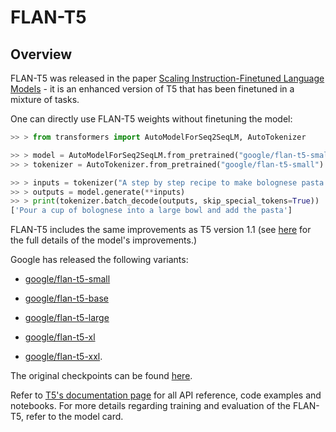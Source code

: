 <!--Copyright 2022 The HuggingFace Team. All rights reserved.

Licensed under the Apache License, Version 2.0 (the "License"); you may not use this file except in compliance with
the License. You may obtain a copy of the License at

http://www.apache.org/licenses/LICENSE-2.0

Unless required by applicable law or agreed to in writing, software distributed under the License is distributed on
an "AS IS" BASIS, WITHOUT WARRANTIES OR CONDITIONS OF ANY KIND, either express or implied. See the License for the
specific language governing permissions and limitations under the License.

⚠️ Note that this file is in Markdown but contain specific syntax for our doc-builder (similar to MDX) that may not be
rendered properly in your Markdown viewer.

-->

# FLAN-T5

## Overview

FLAN-T5 was released in the paper [Scaling Instruction-Finetuned Language Models](https://arxiv.org/pdf/2210.11416.pdf) - it is an enhanced version of T5 that has been finetuned in a mixture of tasks.

One can directly use FLAN-T5 weights without finetuning the model:

```python
>> > from transformers import AutoModelForSeq2SeqLM, AutoTokenizer

>> > model = AutoModelForSeq2SeqLM.from_pretrained("google/flan-t5-small")
>> > tokenizer = AutoTokenizer.from_pretrained("google/flan-t5-small")

>> > inputs = tokenizer("A step by step recipe to make bolognese pasta:", return_tensors="pt")
>> > outputs = model.generate(**inputs)
>> > print(tokenizer.batch_decode(outputs, skip_special_tokens=True))
['Pour a cup of bolognese into a large bowl and add the pasta']
```

FLAN-T5 includes the same improvements as T5 version 1.1 (see [here](https://huggingface.co/docs/transformers/model_doc/t5v1.1) for the full details of the model's improvements.)

Google has released the following variants:

- [google/flan-t5-small](https://huggingface.co/google/flan-t5-small)

- [google/flan-t5-base](https://huggingface.co/google/flan-t5-base)

- [google/flan-t5-large](https://huggingface.co/google/flan-t5-large)

- [google/flan-t5-xl](https://huggingface.co/google/flan-t5-xl)

- [google/flan-t5-xxl](https://huggingface.co/google/flan-t5-xxl).

The original checkpoints can be found [here](https://github.com/google-research/t5x/blob/main/docs/models.md#flan-t5-checkpoints).

<Tip>

Refer to [T5's documentation page](t5) for all API reference, code examples and notebooks. For more details regarding training and evaluation of the FLAN-T5, refer to the model card.

</Tip>